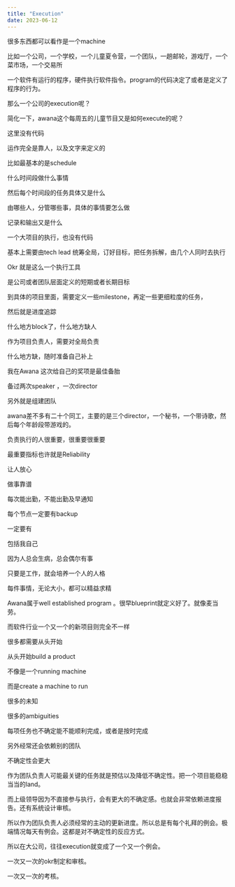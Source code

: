 ```yaml
---
title: "Execution"
date: 2023-06-12
---
```


很多东西都可以看作是一个machine

比如一个公司，一个学校，一个儿童夏令营，一个团队，一趟邮轮，游戏厅，一个菜市场，一个交易所

一个软件有运行的程序，硬件执行软件指令。program的代码决定了或者是定义了程序的行为。

那么一个公司的execution呢？

简化一下，awana这个每周五的儿童节目又是如何execute的呢？

这里没有代码

运作完全是靠人，以及文字来定义的

比如最基本的是schedule

什么时间段做什么事情

然后每个时间段的任务具体又是什么

由哪些人，分管哪些事，具体的事情要怎么做

记录和输出又是什么

一个大项目的执行，也没有代码

基本上需要由tech lead 统筹全局，订好目标，把任务拆解，由几个人同时去执行

Okr 就是这么一个执行工具

是公司或者团队层面定义的短期或者长期目标

到具体的项目里面，需要定义一些milestone，再定一些更细粒度的任务，

然后就是进度追踪

什么地方block了，什么地方缺人

作为项目负责人，需要对全局负责

什么地方缺，随时准备自己补上

我在Awana 这次给自己的奖项是最佳备胎

备过两次speaker ，一次director

另外就是组建团队

awana差不多有二十个同工，主要的是三个director，一个秘书，一个带诗歌，然后每个年龄段带游戏的。

负责执行的人很重要，很重要很重要

最重要指标也许就是Reliability

让人放心

做事靠谱

每次能出勤，不能出勤及早通知

每个节点一定要有backup

一定要有

包括我自己

因为人总会生病，总会偶尔有事

只要是工作，就会培养一个人的人格

每件事情，无论大小，都可以精益求精

Awana属于well established program 。很早blueprint就定义好了。就像麦当劳。

而软件行业一个又一个的新项目则完全不一样

很多都需要从头开始

从头开始build a product

不像是一个running machine

而是create a machine to run

很多的未知

很多的ambiguities

每项任务也不确定能不能顺利完成，或者是按时完成

另外经常还会依赖别的团队

不确定性会更大

作为团队负责人可能最关键的任务就是预估以及降低不确定性。把一个项目能稳稳当当的land。

而上级领导因为不直接参与执行，会有更大的不确定感。也就会非常依赖进度报告。还有系统设计审核。

所以作为团队负责人必须经常的主动的更新进度。所以总是有每个礼拜的例会。极端情况每天有例会。这都是对不确定性的反应方式。

所以在大公司，往往execution就变成了一个又一个例会。

一次又一次的okr制定和审核。

一次又一次的考核。

